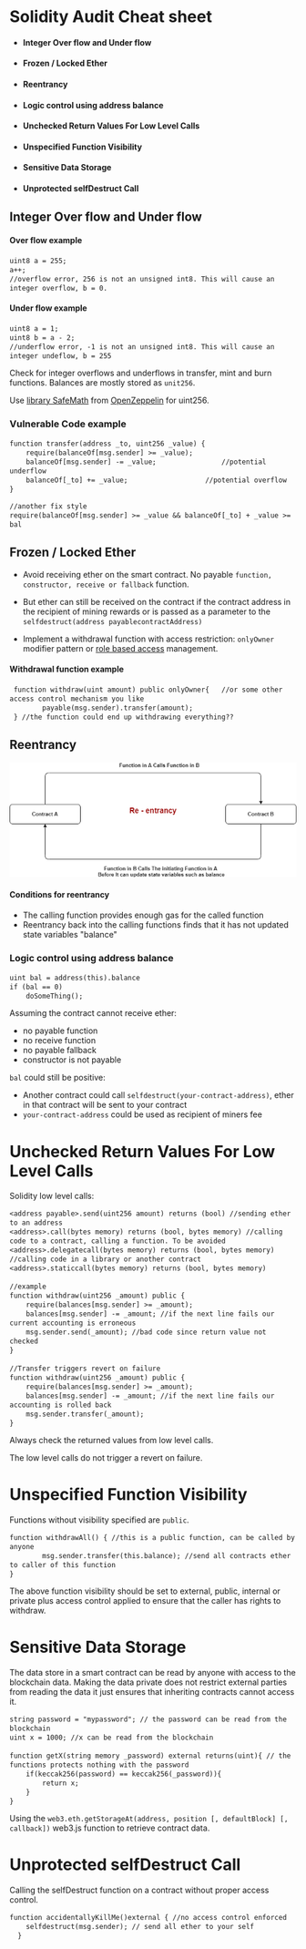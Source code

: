 # Solidity Audit Cheat sheet

* #### Integer Over flow and Under flow

* #### Frozen / Locked Ether

* #### Reentrancy

* #### Logic control using address balance

* #### Unchecked Return Values For Low Level Calls

* #### Unspecified Function Visibility

* #### Sensitive Data Storage

* #### Unprotected selfDestruct Call

## Integer Over flow and Under flow 

#### Over flow example

 ```solidity
 uint8 a = 255;
 a++; 
 //overflow error, 256 is not an unsigned int8. This will cause an integer overflow, b = 0.    
 ```

#### Under flow example

```solidity
uint8 a = 1;
uint8 b = a - 2; 
//underflow error, -1 is not an unsigned int8. This will cause an integer undeflow, b = 255
```



Check for integer overflows and underflows in transfer, mint and burn functions. Balances are mostly stored as `unit256`. 

Use [library SafeMath](https://github.com/OpenZeppelin/openzeppelin-contracts/blob/master/contracts/utils/math/SafeMath.sol) from [OpenZeppelin](https://github.com/OpenZeppelin/openzeppelin-contracts) for uint256.

### Vulnerable Code example

```solidity
function transfer(address _to, uint256 _value) {
    require(balanceOf[msg.sender] >= _value);
    balanceOf[msg.sender] -= _value; 				//potential underflow
    balanceOf[_to] += _value; 					//potential overflow 
}
```

```solidity
//another fix style
require(balanceOf[msg.sender] >= _value && balanceOf[_to] + _value >= bal
```

## Frozen / Locked Ether 

* Avoid receiving ether on the smart contract. No payable `function, constructor, receive or fallback` function.

* But ether can still be received on the contract if the contract address in the recipient of mining rewards or is passed as a parameter to the `selfdestruct(address payablecontractAddress)`

* Implement a withdrawal function with access restriction: `onlyOwner` modifier pattern or [role based access](https://docs.openzeppelin.com/contracts/4.x/api/access) management.

#### Withdrawal function example

``` solidity
 function withdraw(uint amount) public onlyOwner{	//or some other access control mechanism you like
        payable(msg.sender).transfer(amount);
 } //the function could end up withdrawing everything??
```

##  Reentrancy 

![](https://github.com/masaa-masaa/solidity-audit-cheatsheet/blob/main/re-entrancy.png)

#### Conditions for reentrancy

* The calling function provides enough gas for the called function
* Reentrancy back into the calling functions finds that it has not updated state variables "balance"

### Logic control using address balance  

```solidity
uint bal = address(this).balance
if (bal == 0) 
	doSomeThing(); 
```

Assuming the contract cannot receive ether:

* no payable function
* no receive function
* no payable fallback
* constructor is not payable

`bal` could still be positive:

* Another contract could call `selfdestruct(your-contract-address)`, ether in that contract will be sent to your contract
* `your-contract-address` could be used as recipient of miners fee

# Unchecked Return Values For Low Level Calls  

Solidity low level calls:

```solidity
<address payable>.send(uint256 amount) returns (bool) //sending ether to an address
<address>.call(bytes memory) returns (bool, bytes memory) //calling code to a contract, calling a function. To be avoided
<address>.delegatecall(bytes memory) returns (bool, bytes memory) //calling code in a library or another contract
<address>.staticcall(bytes memory) returns (bool, bytes memory)

//example
function withdraw(uint256 _amount) public {
	require(balances[msg.sender] >= _amount);
	balances[msg.sender] -= _amount; //if the next line fails our current accounting is erroneous
	msg.sender.send(_amount); //bad code since return value not checked
}

//Transfer triggers revert on failure
function withdraw(uint256 _amount) public {
	require(balances[msg.sender] >= _amount);
	balances[msg.sender] -= _amount; //if the next line fails our accounting is rolled back
	msg.sender.transfer(_amount);
}
```

Always check the returned values from low level calls.

The low level calls do not trigger a revert on failure. 

# Unspecified Function Visibility

Functions without visibility specified are `public`.

```solidity
function withdrawAll() { //this is a public function, can be called by anyone
        msg.sender.transfer(this.balance); //send all contracts ether to caller of this function
}
```

The above function visibility should be set to external, public, internal or private plus access control applied to ensure that the caller has rights to withdraw.

# Sensitive Data Storage

The data store in a smart contract can be read by anyone with access to the blockchain data. Making the data private does not restrict external parties from reading the data it just ensures that inheriting contracts cannot access it.

```solidity
string password = "mypassword"; // the password can be read from the blockchain
uint x = 1000; //x can be read from the blockchain

function getX(string memory _password) external returns(uint){ // the functions protects nothing with the password
	if(keccak256(password) == keccak256(_password)){
		return x;
	}
}
```

Using the `web3.eth.getStorageAt(address, position [, defaultBlock] [, callback])` web3.js function to retrieve contract data.

# Unprotected selfDestruct Call

Calling the selfDestruct function on a contract without proper access control.

```solidity
function accidentallyKillMe()external { //no access control enforced
    selfdestruct(msg.sender); // send all ether to your self
  }
```



